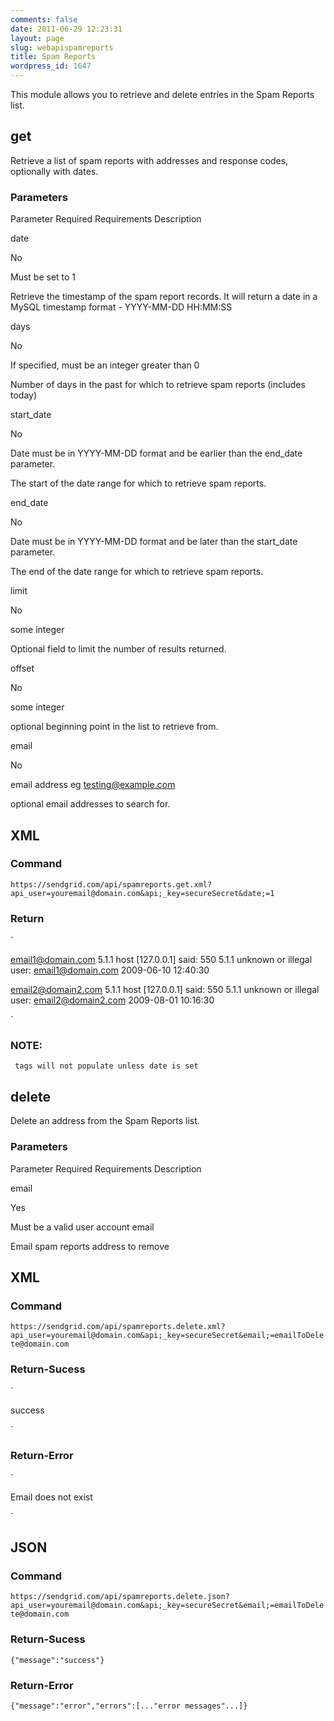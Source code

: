 ```yaml
---
comments: false
date: 2011-06-29 12:23:31
layout: page
slug: webapispamreports
title: Spam Reports
wordpress_id: 1647
---
```


This module allows you to retrieve and delete entries in the Spam Reports list.




## get


Retrieve a list of spam reports with addresses and response codes, optionally with dates.


### Parameters









Parameter
Required
Requirements
Description





date


No


Must be set to 1


Retrieve the timestamp of the spam report records. It will return a date in a MySQL timestamp format - YYYY-MM-DD HH:MM:SS






days


No


If specified, must be an integer greater than 0


Number of days in the past for which to retrieve spam reports (includes today)






start_date


No


Date must be in YYYY-MM-DD format and be earlier than the end_date parameter.


The start of the date range for which to retrieve spam reports.






end_date


No


Date must be in YYYY-MM-DD format and be later than the start_date parameter.


The end of the date range for which to retrieve spam reports.


   


      
limit

      
No

      
some integer

      
Optional field to limit the number of results returned.

     
    


      
offset

      
No

      
some integer

      
optional beginning point in the list to retrieve from.

     
    


      
email

      
No

      
email address eg testing@example.com

      
optional email addresses to search for.

     




## XML




### Command


`
https://sendgrid.com/api/spamreports.get.xml?api_user=youremail@domain.com&api;_key=secureSecret&date;=1
`


### Return


`


email1@domain.com
5.1.1
host [127.0.0.1] said: 550 5.1.1 unknown or illegal user: email1@domain.com
2009-06-10 12:40:30


email2@domain2.com
5.1.1
host [127.0.0.1] said: 550 5.1.1 unknown or illegal user: email2@domain2.com
2009-08-01 10:16:30

`


### NOTE:


` tags will not populate unless date is set`



## delete


Delete an address from the Spam Reports list.


### Parameters









Parameter
Required
Requirements
Description





email


Yes


Must be a valid user account email


Email spam reports address to remove






## XML




### Command


`
https://sendgrid.com/api/spamreports.delete.xml?api_user=youremail@domain.com&api;_key=secureSecret&email;=emailToDelete@domain.com
`


### Return-Sucess


`

success

`


### Return-Error


`

Email does not exist

`


## JSON




### Command


`
https://sendgrid.com/api/spamreports.delete.json?api_user=youremail@domain.com&api;_key=secureSecret&email;=emailToDelete@domain.com
`


### Return-Sucess


`
{"message":"success"}
`


### Return-Error


`
{"message":"error","errors":[..."error messages"...]}
`
